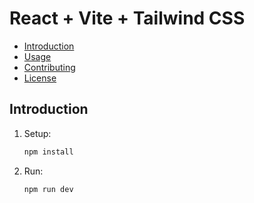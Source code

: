 # React + Vite + Tailwind CSS
- [Introduction](#introduction)
- [Usage](#usage)
- [Contributing](#contributing)
- [License](#license)

## Introduction

1. Setup:
   ```bash
   npm install
2. Run:
   ```bash
   npm run dev
